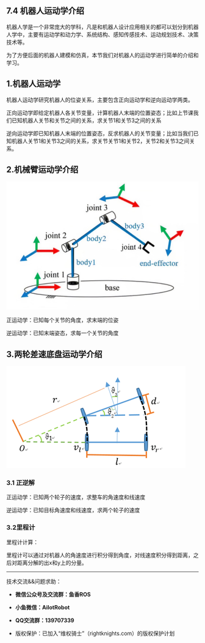 ## 7.4 机器人运动学介绍

机器人学是一个非常庞大的学科，凡是和机器人设计应用相关的都可以划分到机器人学中，主要有运动学和动力学、系统结构、感知传感技术、运动规划技术、决策技术等。

为了方便后面的机器人建模和仿真，本节我们对机器人的运动学进行简单的介绍和学习。



## 1.机器人运动学

机器人运动学研究机器人的位姿关系，主要包含正向运动学和逆向运动学两类。

正向运动学即给定机器人各关节变量，计算机器人末端的位置姿态；比如上节课我们已知机器人关节和关节之间的关系，求关节1和关节3之间的关系

逆向运动学即已知机器人末端的位置姿态，反求机器人的关节变量；比如当我们已知机器人关节1和关节3之间的关系，求关节关节1和关节2，关节2和关节3之间关系。



## 2.机械臂运动学介绍

![image-20220108223220972](7.4机器人运动学介绍/imgs/image-20220108223220972.png)

正运动学：已知每个关节的角度，求末端的位姿

逆运动学：已知末端姿态，求每一个关节的角度



## 3.两轮差速底盘运动学介绍



![image-20220108223512852](7.4机器人运动学介绍/imgs/image-20220108223512852.png)



### 3.1 正逆解

正运动学：已知两个轮子的速度，求整车的角速度和线速度

逆运动学：已知目标角速度和线速度，求两个轮子的速度



### 3.2里程计

里程计计算：

里程计可以通过对机器人的角速度进行积分得到角度，对线速度积分得到距离，之后对距离分解的出x和y上的分量。








--------------

技术交流&&问题求助：

- **微信公众号及交流群：鱼香ROS**
- **小鱼微信：AiIotRobot**
- **QQ交流群：139707339**

- 版权保护：已加入“维权骑士”（rightknights.com）的版权保护计划

